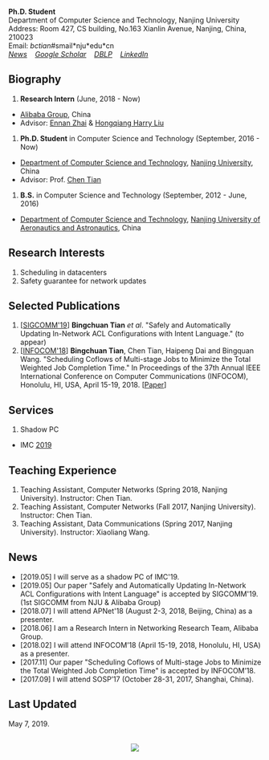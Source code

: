**Ph.D. Student**  
Department of Computer Science and Technology, Nanjing University  
Address: Room 427, CS building, No.163 Xianlin Avenue, Nanjing, China, 210023  
Email: _bctian_#smail\*nju\*edu\*cn  
[_News_](#news)&nbsp;&nbsp;&nbsp; 
[_Google Scholar_](https://scholar.google.com/citations?user=yAaafq4AAAAJ&hl=en)&nbsp;&nbsp;&nbsp; 
[_DBLP_](https://dblp.uni-trier.de/pers/hd/t/Tian:Bingchuan)&nbsp;&nbsp;&nbsp; 
[_LinkedIn_](https://www.linkedin.com/in/bingchuan-tian-b55234163/)

## Biography
1. **Research Intern** (June, 2018 - Now)  
  * [Alibaba Group](https://www.alibabagroup.com/en/global/home), China  
  * Advisor: [Ennan Zhai](https://ennanzhai.github.io/) & [Hongqiang Harry Liu](http://www.hongqiangliu.com/)
1. **Ph.D. Student** in Computer Science and Technology (September, 2016 - Now)  
  * [Department of Computer Science and Technology](http://cs.nju.edu.cn/), [Nanjing University](https://www.nju.edu.cn/), China  
  * Advisor: Prof. [Chen Tian](https://cs.nju.edu.cn/tianchen/)
1. **B.S.** in Computer Science and Technology (September, 2012 - June, 2016)  
  * [Department of Computer Science and Technology](http://cs.nuaa.edu.cn/), [Nanjing University of Aeronautics and Astronautics](http://www.nuaa.edu.cn/), China

## Research Interests
1. Scheduling in datacenters
1. Safety guarantee for network updates

## Selected Publications
1. \[[SIGCOMM'19](http://conferences.sigcomm.org/sigcomm/2019/)\] 
  **Bingchuan Tian** *et al*. 
  "Safely and Automatically Updating In-Network ACL Configurations with Intent Language."
  \(to appear\)
1. \[[INFOCOM'18](http://infocom2018.ieee-infocom.org/)\] 
  **Bingchuan Tian**, Chen Tian, Haipeng Dai and Bingquan Wang. 
  "Scheduling Coflows of Multi-stage Jobs to Minimize the Total Weighted Job Completion Time." 
  In Proceedings of the 37th Annual IEEE International Conference on Computer Communications (INFOCOM), Honolulu, HI, USA, April 15-19, 2018. 
\[[Paper](https://www.doi.org/10.1109/INFOCOM.2018.8486340)\]

## Services
1. Shadow PC
  * IMC [2019](https://conferences.sigcomm.org/imc/2019/shadow/)

## Teaching Experience
1. Teaching Assistant, Computer Networks (Spring 2018, Nanjing University). Instructor: Chen Tian.
1. Teaching Assistant, Computer Networks (Fall 2017, Nanjing University). Instructor: Chen Tian.
1. Teaching Assistant, Data Communications (Spring 2017, Nanjing University). Instructor: Xiaoliang Wang.

## News
* \[2019.05\] I will serve as a shadow PC of IMC'19.
* \[2019.05\] Our paper "Safely and Automatically Updating In-Network ACL Configurations with Intent Language" is accepted by SIGCOMM'19. (1st SIGCOMM from NJU & Alibaba Group)
* \[2018.07\] I will attend APNet'18 (August 2-3, 2018, Beijing, China) as a presenter.
* \[2018.06\] I am a Research Intern in Networking Research Team, Alibaba Group.
* \[2018.02\] I will attend INFOCOM’18 (April 15-19, 2018, Honolulu, HI, USA) as a presenter.
* \[2017.11\] Our paper "Scheduling Coflows of Multi-stage Jobs to Minimize the Total Weighted Job Completion Time" is accepted by INFOCOM’18.
* \[2017.09\] I will attend SOSP’17 (October 28-31, 2017, Shanghai, China).

## Last Updated
May 7, 2019.

<br/>
<center>
  <a href='https://clustrmaps.com/site/1aq0p'  title='Visit tracker'>
    <img src='//clustrmaps.com/map_v2.png?cl=ffffff&w=680&t=tt&d=yHdqTPUuXOXJBrPTAVGiXTn3sj_4xXZwrMzOh8TFYe4'/>
  </a>
</center>
